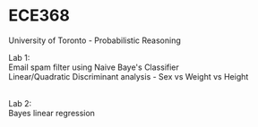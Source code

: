 # ECE368
University of Toronto - Probabilistic Reasoning

Lab 1: <br/>
Email spam filter using Naive Baye's Classifier <br/>
Linear/Quadratic Discriminant analysis - Sex vs Weight vs Height <br/><br/>

Lab 2: <br>
Bayes linear regression <br/><br/>

